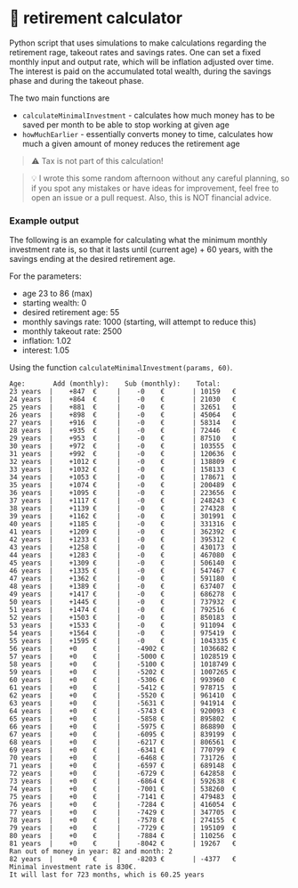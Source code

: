 # 💸 retirement calculator

Python script that uses simulations to make calculations regarding the retirement rage, takeout rates and savings rates.
One can set a fixed monthly input and output rate, which will be inflation adjusted over time. 
The interest is paid on the accumulated total wealth, during the savings phase and during the takeout phase.

The two main functions are
- `calculateMinimalInvestment` - calculates how much money has to be saved per month to be able to stop working at given age
- `howMuchEarlier` - essentially converts money to time, calculates how much a given amount of money reduces the retirement age

> ⚠️ Tax is not part of this calculation!

> 💡 I wrote this some random afternoon without any careful planning, so if you spot any mistakes or have ideas for improvement, feel free to open an issue or a pull request. Also, this is NOT financial advice.


### Example output

The following is an example for calculating what the minimum monthly investment rate is, 
so that it lasts until (current age) + 60 years, with the savings ending at the desired retirement age.

For the parameters:
- age 23 to 86 (max)
- starting wealth: 0
- desired retirement age: 55
- monthly savings rate: 1000 (starting, will attempt to reduce this)
- monthly takeout rate: 2500 
- inflation: 1.02
- interest: 1.05

Using the function `calculateMinimalInvestment(params, 60)`.


```
Age:       Add (monthly):    Sub (monthly):    Total:  
23 years  |    +847  €     |    -0    €       | 10159   €  
24 years  |    +864  €     |    -0    €       | 21030   €  
25 years  |    +881  €     |    -0    €       | 32651   €  
26 years  |    +898  €     |    -0    €       | 45064   €  
27 years  |    +916  €     |    -0    €       | 58314   €  
28 years  |    +935  €     |    -0    €       | 72446   €  
29 years  |    +953  €     |    -0    €       | 87510   €  
30 years  |    +972  €     |    -0    €       | 103555  €  
31 years  |    +992  €     |    -0    €       | 120636  €  
32 years  |    +1012 €     |    -0    €       | 138809  €  
33 years  |    +1032 €     |    -0    €       | 158133  €  
34 years  |    +1053 €     |    -0    €       | 178671  €  
35 years  |    +1074 €     |    -0    €       | 200489  €  
36 years  |    +1095 €     |    -0    €       | 223656  €  
37 years  |    +1117 €     |    -0    €       | 248243  €  
38 years  |    +1139 €     |    -0    €       | 274328  €  
39 years  |    +1162 €     |    -0    €       | 301991  €  
40 years  |    +1185 €     |    -0    €       | 331316  €  
41 years  |    +1209 €     |    -0    €       | 362392  €  
42 years  |    +1233 €     |    -0    €       | 395312  €  
43 years  |    +1258 €     |    -0    €       | 430173  €  
44 years  |    +1283 €     |    -0    €       | 467080  €  
45 years  |    +1309 €     |    -0    €       | 506140  €  
46 years  |    +1335 €     |    -0    €       | 547467  €  
47 years  |    +1362 €     |    -0    €       | 591180  €  
48 years  |    +1389 €     |    -0    €       | 637407  €  
49 years  |    +1417 €     |    -0    €       | 686278  €  
50 years  |    +1445 €     |    -0    €       | 737932  €  
51 years  |    +1474 €     |    -0    €       | 792516  €  
52 years  |    +1503 €     |    -0    €       | 850183  €  
53 years  |    +1533 €     |    -0    €       | 911094  €  
54 years  |    +1564 €     |    -0    €       | 975419  €  
55 years  |    +1595 €     |    -0    €       | 1043335 €  
56 years  |    +0    €     |    -4902 €       | 1036682 €  
57 years  |    +0    €     |    -5000 €       | 1028519 €  
58 years  |    +0    €     |    -5100 €       | 1018749 €  
59 years  |    +0    €     |    -5202 €       | 1007265 €  
60 years  |    +0    €     |    -5306 €       | 993960  €  
61 years  |    +0    €     |    -5412 €       | 978715  €  
62 years  |    +0    €     |    -5520 €       | 961410  €  
63 years  |    +0    €     |    -5631 €       | 941914  €  
64 years  |    +0    €     |    -5743 €       | 920093  €  
65 years  |    +0    €     |    -5858 €       | 895802  €  
66 years  |    +0    €     |    -5975 €       | 868890  €  
67 years  |    +0    €     |    -6095 €       | 839199  €  
68 years  |    +0    €     |    -6217 €       | 806561  €  
69 years  |    +0    €     |    -6341 €       | 770799  €  
70 years  |    +0    €     |    -6468 €       | 731726  €  
71 years  |    +0    €     |    -6597 €       | 689148  €  
72 years  |    +0    €     |    -6729 €       | 642858  €  
73 years  |    +0    €     |    -6864 €       | 592638  €  
74 years  |    +0    €     |    -7001 €       | 538260  €  
75 years  |    +0    €     |    -7141 €       | 479483  €  
76 years  |    +0    €     |    -7284 €       | 416054  €  
77 years  |    +0    €     |    -7429 €       | 347705  €  
78 years  |    +0    €     |    -7578 €       | 274155  €  
79 years  |    +0    €     |    -7729 €       | 195109  €  
80 years  |    +0    €     |    -7884 €       | 110256  €  
81 years  |    +0    €     |    -8042 €       | 19267   €  
Ran out of money in year: 82 and month: 2
82 years  |    +0    €     |    -8203 €       | -4377   €  
Minimal investment rate is 830€.
It will last for 723 months, which is 60.25 years
```
